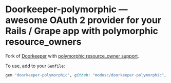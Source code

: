 # Doorkeeper-polymorphic — awesome OAuth 2 provider for your Rails / Grape app with polymorphic resource_owners

Fork of [Doorkeeper](https://github.com/doorkeeper-gem/doorkeeper) with [polymorphic resource_owner support](https://github.com/doorkeeper-gem/doorkeeper/issues/1069).

To use, add to your `Gemfile`:
```ruby
gem "doorkeeper-polymorphic", github: "modosc/doorkeeper-polymorphic", require: "doorkeeper"
```
